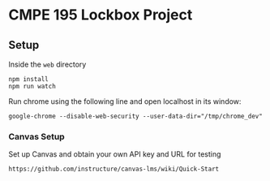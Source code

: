 # CMPE 195 Lockbox Project


## Setup
Inside the `web` directory
```
npm install
npm run watch
```
Run chrome using the following line and open localhost in its window:
```
google-chrome --disable-web-security --user-data-dir="/tmp/chrome_dev"
```

### Canvas Setup
Set up Canvas and obtain your own API key and URL for testing
```
https://github.com/instructure/canvas-lms/wiki/Quick-Start
```
